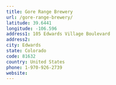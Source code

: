 ```yaml
---
title: Gore Range Brewery
url: /gore-range-brewery/
latitude: 39.6441
longitude: -106.596
address1: 105 Edwards Village Boulevard
address2: 
city: Edwards
state: Colorado
code: 81632
country: United States
phone: 1-970-926-2739
website: 
---
```


